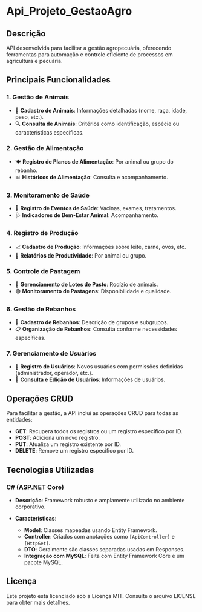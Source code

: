 # Api_Projeto_GestaoAgro

## Descrição

API desenvolvida para facilitar a gestão agropecuária, oferecendo ferramentas para automação e controle eficiente de processos em agricultura e pecuária.

## Principais Funcionalidades

### 1. Gestão de Animais

- 🐄 **Cadastro de Animais**: Informações detalhadas (nome, raça, idade, peso, etc.).
- 🔍 **Consulta de Animais**: Critérios como identificação, espécie ou características específicas.

### 2. Gestão de Alimentação

- 🍽️ **Registro de Planos de Alimentação**: Por animal ou grupo do rebanho.
- 📊 **Históricos de Alimentação**: Consulta e acompanhamento.

### 3. Monitoramento de Saúde

- 💉 **Registro de Eventos de Saúde**: Vacinas, exames, tratamentos.
- 🩺 **Indicadores de Bem-Estar Animal**: Acompanhamento.

### 4. Registro de Produção

- 📈 **Cadastro de Produção**: Informações sobre leite, carne, ovos, etc.
- 📄 **Relatórios de Produtividade**: Por animal ou grupo.

### 5. Controle de Pastagem

- 🌿 **Gerenciamento de Lotes de Pasto**: Rodízio de animais.
- 🟢 **Monitoramento de Pastagens**: Disponibilidade e qualidade.

### 6. Gestão de Rebanhos

- 🐑 **Cadastro de Rebanhos**: Descrição de grupos e subgrupos.
- 📋 **Organização de Rebanhos**: Consulta conforme necessidades específicas.

### 7. Gerenciamento de Usuários

- 👥 **Registro de Usuários**: Novos usuários com permissões definidas (administrador, operador, etc.).
- 📝 **Consulta e Edição de Usuários**: Informações de usuários.

## Operações CRUD

Para facilitar a gestão, a API inclui as operações CRUD para todas as entidades:

- **GET**: Recupera todos os registros ou um registro específico por ID.
- **POST**: Adiciona um novo registro.
- **PUT**: Atualiza um registro existente por ID.
- **DELETE**: Remove um registro específico por ID.

## Tecnologias Utilizadas

### C# (ASP.NET Core)

- **Descrição**: Framework robusto e amplamente utilizado no ambiente corporativo.

- **Características**:
  - **Model**: Classes mapeadas usando Entity Framework.
  - **Controller**: Criados com anotações como `[ApiController]` e `[HttpGet]`.
  - **DTO**: Geralmente são classes separadas usadas em Responses.
  - **Integração com MySQL**: Feita com Entity Framework Core e um pacote MySQL.

## Licença

Este projeto está licenciado sob a Licença MIT. Consulte o arquivo LICENSE para obter mais detalhes.